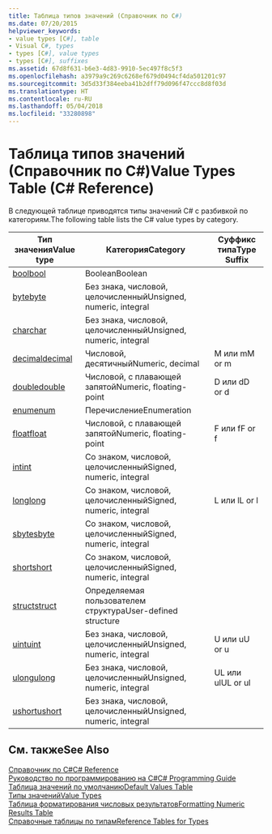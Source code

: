 ```yaml
---
title: Таблица типов значений (Справочник по C#)
ms.date: 07/20/2015
helpviewer_keywords:
- value types [C#], table
- Visual C#, types
- types [C#], value types
- types [C#], suffixes
ms.assetid: 67d8f631-b6e3-4d83-9910-5ec497f8c5f3
ms.openlocfilehash: a3979a9c269c6268ef679d0494cf4da501201c97
ms.sourcegitcommit: 3d5d33f384eeba41b2dff79d096f47ccc8d8f03d
ms.translationtype: HT
ms.contentlocale: ru-RU
ms.lasthandoff: 05/04/2018
ms.locfileid: "33280898"
---
```

# <a name="value-types-table-c-reference"></a><span data-ttu-id="4d514-102">Таблица типов значений (Справочник по C#)</span><span class="sxs-lookup"><span data-stu-id="4d514-102">Value Types Table (C# Reference)</span></span>
<span data-ttu-id="4d514-103">В следующей таблице приводятся типы значений C# с разбивкой по категориям.</span><span class="sxs-lookup"><span data-stu-id="4d514-103">The following table lists the C# value types by category.</span></span>  
  
|<span data-ttu-id="4d514-104">Тип значения</span><span class="sxs-lookup"><span data-stu-id="4d514-104">Value type</span></span>|<span data-ttu-id="4d514-105">Категория</span><span class="sxs-lookup"><span data-stu-id="4d514-105">Category</span></span>|<span data-ttu-id="4d514-106">Суффикс типа</span><span class="sxs-lookup"><span data-stu-id="4d514-106">Type Suffix</span></span>|  
|----------------|--------------|-----------------|  
|[<span data-ttu-id="4d514-107">bool</span><span class="sxs-lookup"><span data-stu-id="4d514-107">bool</span></span>](../../../csharp/language-reference/keywords/bool.md)|<span data-ttu-id="4d514-108">Boolean</span><span class="sxs-lookup"><span data-stu-id="4d514-108">Boolean</span></span>||  
|[<span data-ttu-id="4d514-109">byte</span><span class="sxs-lookup"><span data-stu-id="4d514-109">byte</span></span>](../../../csharp/language-reference/keywords/byte.md)|<span data-ttu-id="4d514-110">Без знака, числовой, целочисленный</span><span class="sxs-lookup"><span data-stu-id="4d514-110">Unsigned, numeric, integral</span></span>||  
|[<span data-ttu-id="4d514-111">char</span><span class="sxs-lookup"><span data-stu-id="4d514-111">char</span></span>](../../../csharp/language-reference/keywords/char.md)|<span data-ttu-id="4d514-112">Без знака, числовой, целочисленный</span><span class="sxs-lookup"><span data-stu-id="4d514-112">Unsigned, numeric, integral</span></span>||  
|[<span data-ttu-id="4d514-113">decimal</span><span class="sxs-lookup"><span data-stu-id="4d514-113">decimal</span></span>](../../../csharp/language-reference/keywords/decimal.md)|<span data-ttu-id="4d514-114">Числовой, десятичный</span><span class="sxs-lookup"><span data-stu-id="4d514-114">Numeric, decimal</span></span>|<span data-ttu-id="4d514-115">M или m</span><span class="sxs-lookup"><span data-stu-id="4d514-115">M or m</span></span>|  
|[<span data-ttu-id="4d514-116">double</span><span class="sxs-lookup"><span data-stu-id="4d514-116">double</span></span>](../../../csharp/language-reference/keywords/double.md)|<span data-ttu-id="4d514-117">Числовой, с плавающей запятой</span><span class="sxs-lookup"><span data-stu-id="4d514-117">Numeric, floating-point</span></span>|<span data-ttu-id="4d514-118">D или d</span><span class="sxs-lookup"><span data-stu-id="4d514-118">D or d</span></span>|  
|[<span data-ttu-id="4d514-119">enum</span><span class="sxs-lookup"><span data-stu-id="4d514-119">enum</span></span>](../../../csharp/language-reference/keywords/enum.md)|<span data-ttu-id="4d514-120">Перечисление</span><span class="sxs-lookup"><span data-stu-id="4d514-120">Enumeration</span></span>||  
|[<span data-ttu-id="4d514-121">float</span><span class="sxs-lookup"><span data-stu-id="4d514-121">float</span></span>](../../../csharp/language-reference/keywords/float.md)|<span data-ttu-id="4d514-122">Числовой, с плавающей запятой</span><span class="sxs-lookup"><span data-stu-id="4d514-122">Numeric, floating-point</span></span>|<span data-ttu-id="4d514-123">F или f</span><span class="sxs-lookup"><span data-stu-id="4d514-123">F or f</span></span>|  
|[<span data-ttu-id="4d514-124">int</span><span class="sxs-lookup"><span data-stu-id="4d514-124">int</span></span>](../../../csharp/language-reference/keywords/int.md)|<span data-ttu-id="4d514-125">Со знаком, числовой, целочисленный</span><span class="sxs-lookup"><span data-stu-id="4d514-125">Signed, numeric, integral</span></span>||  
|[<span data-ttu-id="4d514-126">long</span><span class="sxs-lookup"><span data-stu-id="4d514-126">long</span></span>](../../../csharp/language-reference/keywords/long.md)|<span data-ttu-id="4d514-127">Со знаком, числовой, целочисленный</span><span class="sxs-lookup"><span data-stu-id="4d514-127">Signed, numeric, integral</span></span>|<span data-ttu-id="4d514-128">L или l</span><span class="sxs-lookup"><span data-stu-id="4d514-128">L or l</span></span>|  
|[<span data-ttu-id="4d514-129">sbyte</span><span class="sxs-lookup"><span data-stu-id="4d514-129">sbyte</span></span>](../../../csharp/language-reference/keywords/sbyte.md)|<span data-ttu-id="4d514-130">Со знаком, числовой, целочисленный</span><span class="sxs-lookup"><span data-stu-id="4d514-130">Signed, numeric, integral</span></span>||  
|[<span data-ttu-id="4d514-131">short</span><span class="sxs-lookup"><span data-stu-id="4d514-131">short</span></span>](../../../csharp/language-reference/keywords/short.md)|<span data-ttu-id="4d514-132">Со знаком, числовой, целочисленный</span><span class="sxs-lookup"><span data-stu-id="4d514-132">Signed, numeric, integral</span></span>||  
|[<span data-ttu-id="4d514-133">struct</span><span class="sxs-lookup"><span data-stu-id="4d514-133">struct</span></span>](../../../csharp/language-reference/keywords/struct.md)|<span data-ttu-id="4d514-134">Определяемая пользователем структура</span><span class="sxs-lookup"><span data-stu-id="4d514-134">User-defined structure</span></span>||  
|[<span data-ttu-id="4d514-135">uint</span><span class="sxs-lookup"><span data-stu-id="4d514-135">uint</span></span>](../../../csharp/language-reference/keywords/uint.md)|<span data-ttu-id="4d514-136">Без знака, числовой, целочисленный</span><span class="sxs-lookup"><span data-stu-id="4d514-136">Unsigned, numeric, integral</span></span>|<span data-ttu-id="4d514-137">U или u</span><span class="sxs-lookup"><span data-stu-id="4d514-137">U or u</span></span>|  
|[<span data-ttu-id="4d514-138">ulong</span><span class="sxs-lookup"><span data-stu-id="4d514-138">ulong</span></span>](../../../csharp/language-reference/keywords/ulong.md)|<span data-ttu-id="4d514-139">Без знака, числовой, целочисленный</span><span class="sxs-lookup"><span data-stu-id="4d514-139">Unsigned, numeric, integral</span></span>|<span data-ttu-id="4d514-140">UL или ul</span><span class="sxs-lookup"><span data-stu-id="4d514-140">UL or ul</span></span>|  
|[<span data-ttu-id="4d514-141">ushort</span><span class="sxs-lookup"><span data-stu-id="4d514-141">ushort</span></span>](../../../csharp/language-reference/keywords/ushort.md)|<span data-ttu-id="4d514-142">Без знака, числовой, целочисленный</span><span class="sxs-lookup"><span data-stu-id="4d514-142">Unsigned, numeric, integral</span></span>||  
  
## <a name="see-also"></a><span data-ttu-id="4d514-143">См. также</span><span class="sxs-lookup"><span data-stu-id="4d514-143">See Also</span></span>  
 [<span data-ttu-id="4d514-144">Справочник по C#</span><span class="sxs-lookup"><span data-stu-id="4d514-144">C# Reference</span></span>](../../../csharp/language-reference/index.md)  
 [<span data-ttu-id="4d514-145">Руководство по программированию на C#</span><span class="sxs-lookup"><span data-stu-id="4d514-145">C# Programming Guide</span></span>](../../../csharp/programming-guide/index.md)  
 [<span data-ttu-id="4d514-146">Таблица значений по умолчанию</span><span class="sxs-lookup"><span data-stu-id="4d514-146">Default Values Table</span></span>](../../../csharp/language-reference/keywords/default-values-table.md)  
 [<span data-ttu-id="4d514-147">Типы значений</span><span class="sxs-lookup"><span data-stu-id="4d514-147">Value Types</span></span>](../../../csharp/language-reference/keywords/value-types.md)  
 [<span data-ttu-id="4d514-148">Таблица форматирования числовых результатов</span><span class="sxs-lookup"><span data-stu-id="4d514-148">Formatting Numeric Results Table</span></span>](../../../csharp/language-reference/keywords/formatting-numeric-results-table.md)  
 [<span data-ttu-id="4d514-149">Справочные таблицы по типам</span><span class="sxs-lookup"><span data-stu-id="4d514-149">Reference Tables for Types</span></span>](../../../csharp/language-reference/keywords/reference-tables-for-types.md)
